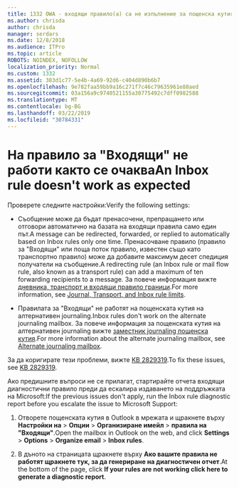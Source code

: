 ```yaml
---
title: 1332 OWA - входящи правило(а) са не изпълнение за пощенска кутия
ms.author: chrisda
author: chrisda
manager: serdars
ms.date: 12/8/2018
ms.audience: ITPro
ms.topic: article
ROBOTS: NOINDEX, NOFOLLOW
localization_priority: Normal
ms.custom: 1332
ms.assetid: 383d1c77-5e4b-4a69-92d6-c404d890b6b7
ms.openlocfilehash: 9e782faa59bb9a16c271f7c46c79635961e88aed
ms.sourcegitcommit: 03a156a9c9740521155a30775492c7dff0982588
ms.translationtype: MT
ms.contentlocale: bg-BG
ms.lasthandoff: 03/22/2019
ms.locfileid: "30784331"
---
```

# <a name="an-inbox-rule-doesnt-work-as-expected"></a><span data-ttu-id="24f3c-102">На правило за "Входящи" не работи както се очаква</span><span class="sxs-lookup"><span data-stu-id="24f3c-102">An Inbox rule doesn't work as expected</span></span>

<span data-ttu-id="24f3c-103">Проверете следните настройки:</span><span class="sxs-lookup"><span data-stu-id="24f3c-103">Verify the following settings:</span></span>
  
- <span data-ttu-id="24f3c-104">Съобщение може да бъдат пренасочени, препращането или отговори автоматично на базата на входящи правила само един път.</span><span class="sxs-lookup"><span data-stu-id="24f3c-104">A message can be redirected, forwarded, or replied to automatically based on Inbox rules only one time.</span></span> <span data-ttu-id="24f3c-105">Пренасочване правило (правило за "Входящи" или поща поток правило, известен също като транспортно правило) може да добавите максимум десет спедиция получатели на съобщение.</span><span class="sxs-lookup"><span data-stu-id="24f3c-105">A redirecting rule (an Inbox rule or mail flow rule, also known as a transport rule) can add a maximum of ten forwarding recipients to a message.</span></span> <span data-ttu-id="24f3c-106">За повече информация вижте [дневника, транспорт и входящи правило граници](https://docs.microsoft.com/office365/servicedescriptions/exchange-online-service-description/exchange-online-limits).</span><span class="sxs-lookup"><span data-stu-id="24f3c-106">For more information, see [Journal, Transport, and Inbox rule limits](https://docs.microsoft.com/office365/servicedescriptions/exchange-online-service-description/exchange-online-limits).</span></span>
    
- <span data-ttu-id="24f3c-107">Правилата за "Входящи" не работят на пощенската кутия на алтернативен journaling.</span><span class="sxs-lookup"><span data-stu-id="24f3c-107">Inbox rules don't work on the alternate journaling mailbox.</span></span> <span data-ttu-id="24f3c-108">За повече информация за пощенската кутия на алтернативен journaling вижте [заместник journaling пощенска кутия](https://docs.microsoft.com/Exchange/security-and-compliance/journaling/journaling#alternate-journaling-mailbox).</span><span class="sxs-lookup"><span data-stu-id="24f3c-108">For more information about the alternate journaling mailbox, see [Alternate journaling mailbox](https://docs.microsoft.com/Exchange/security-and-compliance/journaling/journaling#alternate-journaling-mailbox).</span></span>
    
<span data-ttu-id="24f3c-109">За да коригирате тези проблеми, вижте [KB 2829319](https://support.microsoft.com/kb/2829319).</span><span class="sxs-lookup"><span data-stu-id="24f3c-109">To fix these issues, see [KB 2829319](https://support.microsoft.com/kb/2829319).</span></span>
  
<span data-ttu-id="24f3c-110">Ако предишните въпроси не се прилагат, стартирайте отчета входящи диагностични правило преди да ескалира издаването на поддръжката на Microsoft:</span><span class="sxs-lookup"><span data-stu-id="24f3c-110">If the previous issues don't apply, run the Inbox rule diagnostic report before you escalate the issue to Microsoft Support:</span></span>
  
1. <span data-ttu-id="24f3c-111">Отворете пощенската кутия в Outlook в мрежата и щракнете върху **Настройки на** \> **Опции** \> **Организиране имейл** \> **правила на "Входящи"**.</span><span class="sxs-lookup"><span data-stu-id="24f3c-111">Open the mailbox in Outlook on the web, and click **Settings** \> **Options** \> **Organize email** \> **Inbox rules**.</span></span>
    
2. <span data-ttu-id="24f3c-112">В дъното на страницата щракнете върху **Ако вашите правила не работят щракнете тук, за да генериране на диагностичен отчет**.</span><span class="sxs-lookup"><span data-stu-id="24f3c-112">At the bottom of the page, click **If your rules are not working click here to generate a diagnostic report**.</span></span>
    

